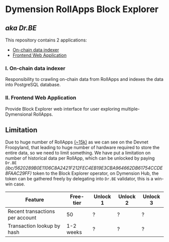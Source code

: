 # Dymension RollApps Block Explorer
## _aka Dr.BE_

This repository contains 2 applications:
- [On-chain data indexer](https://github.com/bcdevtools/dymension-rollapp-block-explorer/tree/main/indexer)
- [Frontend Web Application](https://github.com/bcdevtools/dymension-rollapp-block-explorer/tree/main/web-app)

### I. On-chain data indexer

Responsibility to crawling on-chain data from RollApps and indexes the data into PostgreSQL database.

### II. Frontend Web Application

Provide Block Explorer web interface for user exploring multiple-Dymensional RollApps.

## Limitation

Due to huge number of RollApps [(~15k)](https://fl.dym.fyi/rollapps) as we can see on the Devnet Froopyland,
that leading to huge number of hardware required to store the entire data, so we need to limit something.
We have put a limitation on number of historical data per RollApp,
which can be unlocked by paying `Dr.BE` _(ibc/5620289B0E1106C8A2421F212FEC4EB19E3CBA964662DB61754CCDE8FAAC29FF)_ token to the Block Explorer operator, on Dymension Hub,
the token can be gathered freely by delegating into `Dr.BE` validator, this is a win-win case.

| Feature                         | Free-tier | Unlock 1 | Unlock 2 | Unlock 3 |
|---------------------------------|-----------|----------|----------|----------|
| Recent transactions per account | 50        | ?        | ?        | ?        |
| Transaction lookup by hash      | 1-2 weeks | ?        | ?        | ?        |
